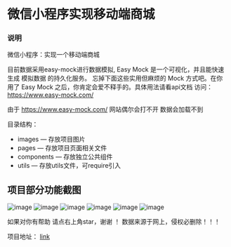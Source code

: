 # 微信小程序实现移动端商城 

### 说明 
 微信小程序：实现一个移动端商城

目前数据采用easy-mock进行数据模拟, Easy Mock 是一个可视化，并且能快速生成 模拟数据 的持久化服务。 忘掉下面这些实用但麻烦的 Mock 方式吧。在你用了 Easy Mock 之后，你肯定会爱不释手的。具体用法请看api文档 访问： https://www.easy-mock.com/

由于 https://www.easy-mock.com/ 网站偶尔会打不开 数据会加载不到


目录结构：
- images — 存放项目图片
- pages — 存放项目页面相关文件
- components — 存放独立公共组件
- utils — 存放utils文件，可require引入

## 项目部分功能截图

![image](https://github.com/Anson212/WeChat-MinMall/blob/master/assets/images/01.png?raw=true)
![image](https://github.com/Anson212/WeChat-MinMall/blob/master/assets/images/02.png?raw=true)
![image](https://github.com/Anson212/WeChat-MinMall/blob/master/assets/images/03.png?raw=true)
![image](https://github.com/Anson212/WeChat-MinMall/blob/master/assets/images/04.png?raw=true)
![image](https://github.com/Anson212/WeChat-MinMall/blob/master/assets/images/05.png?raw=true)
![image](https://github.com/Anson212/WeChat-MinMall/blob/master/assets/images/06.png?raw=true)



如果对你有帮助 请点右上角star，谢谢 ！ 数据来源于网上，侵权必删除！！！


项目地址：
[link](https://github.com/Anson212/WeChat-MinMall)
